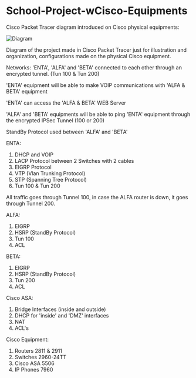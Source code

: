 # School-Project-wCisco-Equipments
Cisco Packet Tracer diagram introduced on Cisco physical equipments:


![Diagram](https://user-images.githubusercontent.com/98745874/163879472-c4213970-247d-4052-b31c-7af41845f88c.PNG)

Diagram of the project made in Cisco Packet Tracer just for illustration and organization, configurations made on the physical Cisco equipment.

Networks: 'ENTA', 'ALFA' and 'BETA' connected to each other through an encrypted tunnel. (Tun 100 & Tun 200)

'ENTA' equipment will be able to make VOIP communications with 'ALFA & BETA' equipment

'ENTA' can access the 'ALFA & BETA' WEB Server

'ALFA' and 'BETA' equipments will be able to ping 'ENTA' equipment through the encrypted IPSec Tunnel (100 or 200)

StandBy Protocol used between 'ALFA' and 'BETA'

ENTA:

  1. DHCP and VOIP
  2. LACP Protocol between 2 Switches with 2 cables
  3. EIGRP Protocol
  4. VTP (Vlan Trunking Protocol)
  5. STP (Spanning Tree Protocol)
  6. Tun 100 & Tun 200
  
  All traffic goes through Tunnel 100, in case the ALFA router is down, it goes through Tunnel 200.
  
ALFA:

  1. EIGRP
  2. HSRP (StandBy Protocol)
  3. Tun 100
  4. ACL

BETA:
  
  1. EIGRP
  2. HSRP (StandBy Protocol)
  3. Tun 200
  4. ACL

Cisco ASA:

  1. Bridge Interfaces (inside and outside)
  2. DHCP for 'inside' and 'DMZ' interfaces
  3. NAT
  4. ACL's

Cisco Equipment:

  1. Routers 2811 & 2911
  2. Switches 2960-24TT
  3. Cisco ASA 5506
  4. IP Phones 7960

